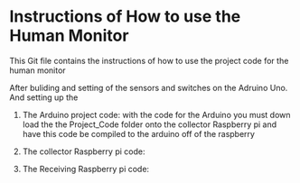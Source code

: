 # Instructions of How to use the Human Monitor
This Git file contains the instructions of how to use the project code for the human monitor 

After buliding and setting of the sensors and switches on the Adruino Uno. And setting up the 

1. The Arduino project code: with the code for the Arduino you must down load the the Project_Code folder onto the collector Raspberry pi and have this code be compiled to the arduino off of the raspberry  

2. The collector Raspberry pi code:

3. The Receiving Raspberry pi code:
